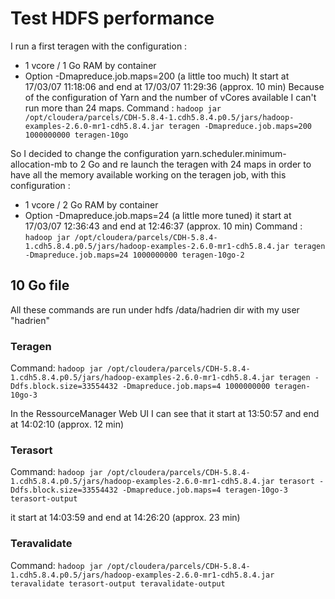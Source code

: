 # Test HDFS performance

I run a first teragen with the configuration :
- 1 vcore / 1 Go RAM by container
- Option -Dmapreduce.job.maps=200 (a little too much)
It start at 17/03/07 11:18:06 and end at 17/03/07 11:29:36 (approx. 10 min)
Because of the configuration of Yarn and the number of vCores available I can't run more than 24 maps.
Command : `hadoop jar /opt/cloudera/parcels/CDH-5.8.4-1.cdh5.8.4.p0.5/jars/hadoop-examples-2.6.0-mr1-cdh5.8.4.jar teragen -Dmapreduce.job.maps=200 1000000000 teragen-10go`

So I decided to change the configuration yarn.scheduler.minimum-allocation-mb to 2 Go and re launch the teragen with 24 maps in order to have all the memory available working on the teragen job, with this configuration :
- 1 vcore / 2 Go RAM by container
- Option -Dmapreduce.job.maps=24 (a little more tuned)
it start at 17/03/07 12:36:43 and end at 12:46:37 (approx. 10 min)
Command : `hadoop jar /opt/cloudera/parcels/CDH-5.8.4-1.cdh5.8.4.p0.5/jars/hadoop-examples-2.6.0-mr1-cdh5.8.4.jar teragen -Dmapreduce.job.maps=24 1000000000 teragen-10go-2`

## 10 Go file
All these commands are run under hdfs /data/hadrien dir with my user "hadrien"

### Teragen
Command: `hadoop jar /opt/cloudera/parcels/CDH-5.8.4-1.cdh5.8.4.p0.5/jars/hadoop-examples-2.6.0-mr1-cdh5.8.4.jar teragen -Ddfs.block.size=33554432 -Dmapreduce.job.maps=4 1000000000 teragen-10go-3`

In the RessourceManager Web UI I can see that it start at 13:50:57 and end at 14:02:10 (approx. 12 min)

### Terasort
Command: `hadoop jar /opt/cloudera/parcels/CDH-5.8.4-1.cdh5.8.4.p0.5/jars/hadoop-examples-2.6.0-mr1-cdh5.8.4.jar terasort -Ddfs.block.size=33554432 -Dmapreduce.job.maps=4 teragen-10go-3 terasort-output`

it start at 14:03:59 and end at 14:26:20 (approx. 23 min)

### Teravalidate
Command: `hadoop jar /opt/cloudera/parcels/CDH-5.8.4-1.cdh5.8.4.p0.5/jars/hadoop-examples-2.6.0-mr1-cdh5.8.4.jar teravalidate terasort-output teravalidate-output`
